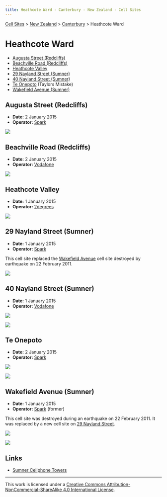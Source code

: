 ```yaml
---
title: Heathcote Ward - Canterbury - New Zealand - Cell Sites
---
```


[Cell Sites](../../) > [New Zealand](../) > [Canterbury](./) > Heathcote Ward

# Heathcote Ward

* [Augusta Street (Redcliffs)](#augusta-street-redcliffs)
* [Beachville Road (Redcliffs)](#beachville-road-redcliffs)
* [Heathcote Valley](#heathcote-valley)
* [29 Nayland Street (Sumner)](#29-nayland-street-sumner)
* [40 Nayland Street (Sumner)](#40-nayland-street-sumner)
* [Te Onepoto](#te-onepoto) (Taylors Mistake)
* [Wakefield Avenue (Sumner)](#wakefield-avenue-sumner)

## Augusta Street (Redcliffs)

* **Date:** 2 January 2015
* **Operator:** [Spark]

![](https://f001.backblazeb2.com/file/CellSites/NZ/CAN/20150102-174132.jpg)

## Beachville Road (Redcliffs)

* **Date:** 2 January 2015
* **Operator:** [Vodafone]

![](https://f001.backblazeb2.com/file/CellSites/NZ/CAN/20150102-173925.jpg)

## Heathcote Valley

* **Date:** 1 January 2015
* **Operator:** [2degrees]

![](https://f001.backblazeb2.com/file/CellSites/NZ/CAN/20150101-145318.jpg)

## 29 Nayland Street (Sumner)

* **Date:** 1 January 2015
* **Operator:** [Spark]

This cell site replaced the [Wakefield Avenue](#wakefield-avenue-sumner) cell site destroyed by earthquake on 22
February 2011.

![](https://f001.backblazeb2.com/file/CellSites/NZ/CAN/20150101-154046.jpg)

## 40 Nayland Street (Sumner)

* **Date:** 1 January 2015
* **Operator:** [Vodafone]

![](https://f001.backblazeb2.com/file/CellSites/NZ/CAN/20150101-155020.jpg)

![](https://f001.backblazeb2.com/file/CellSites/NZ/CAN/20150101-154744.jpg)

## Te Onepoto

* **Date:** 2 January 2015
* **Operator:** [Spark]

![](https://f001.backblazeb2.com/file/CellSites/NZ/CAN/20150102-171752.jpg)

![](https://f001.backblazeb2.com/file/CellSites/NZ/CAN/20150102-171303.jpg)

## Wakefield Avenue (Sumner)

* **Date:** 1 January 2015
* **Operator:** [Spark] (former)

This cell site was destroyed during an earthquake on 22 February 2011.
It was replaced by a new cell site on [29 Nayland Street](#29-nayland-street-sumner).

![](https://f001.backblazeb2.com/file/CellSites/NZ/CAN/20150101-154411.jpg)

![](https://f001.backblazeb2.com/file/CellSites/NZ/CAN/20150101-154442.jpg)

## Links

* [Sumner Cellphone Towers](http://www.sumnercommunity.co.nz/The-Hub/Current-News/Sumner-Cellphone-Towers)

[2degrees]: https://en.wikipedia.org/wiki/2degrees
[Spark]: https://en.wikipedia.org/wiki/Spark_New_Zealand
[Vodafone]: https://en.wikipedia.org/wiki/Vodafone_New_Zealand

---

This work is licensed under a [Creative Commons Attribution-NonCommercial-ShareAlike 4.0 International License](http://creativecommons.org/licenses/by-nc-sa/4.0/).
